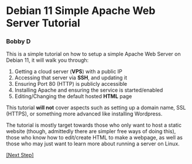 # Debian 11 Simple Apache Web Server Tutorial
### Bobby D

This is a simple tutorial on how to setup a simple Apache Web Server on Debian 11, it will walk you through:

1. Getting a cloud server (**VPS**) with a public IP
2. Accessing that server via **SSH**, and updating it
3. Ensuring Port 80 (HTTP) is publicly accessible
4. Installing Apache and ensuring the service is started/enabled
5. Editing/Changing the default hosted **HTML** page

This tutorial **will not** cover aspects such as setting up a domain name, SSL (HTTPS), or something more advanced like installing Wordpress.

The tutorial is mostly target towards those who only want to host a static website (though, admittedly there are simpler free ways of doing this), those who know how to edit/create HTML to make a webpage, as well as those who may just want to learn more about running a server on Linux.

[[Next Step]](step1.md)
